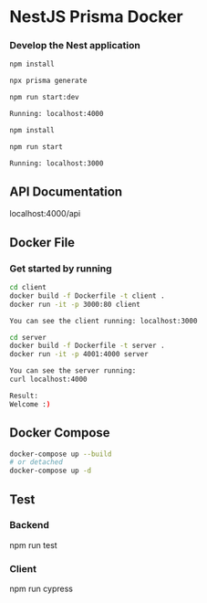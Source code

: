 # NestJS Prisma Docker

### Develop the Nest application

```bash server
npm install

npx prisma generate

npm run start:dev

Running: localhost:4000

```

```bash client
npm install

npm run start

Running: localhost:3000
```
 ## API Documentation

 localhost:4000/api

## Docker File

### Get started by running

```bash
cd client
docker build -f Dockerfile -t client .
docker run -it -p 3000:80 client

You can see the client running: localhost:3000

cd server
docker build -f Dockerfile -t server .
docker run -it -p 4001:4000 server

You can see the server running:  
curl localhost:4000

Result:
Welcome :)

```

## Docker Compose

```bash
docker-compose up --build
# or detached
docker-compose up -d
```
## Test
### Backend
npm run test

### Client
npm run cypress


